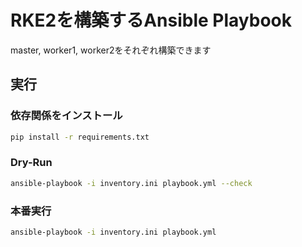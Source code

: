# RKE2を構築するAnsible Playbook
master, worker1, worker2をそれぞれ構築できます

## 実行

### 依存関係をインストール
```bash
pip install -r requirements.txt
```
### Dry-Run
```bash
ansible-playbook -i inventory.ini playbook.yml --check
```

### 本番実行
```bash
ansible-playbook -i inventory.ini playbook.yml
```
